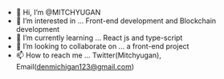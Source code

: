 - 👋 Hi, I’m @MITCHYUGAN
- 👀 I’m interested in ... Front-end development and Blockchain development
- 🌱 I’m currently learning ... React js and type-script
- 💞️ I’m looking to collaborate on ... a front-end project
- 📫 How to reach me ... Twitter(Mitchyugan), Email(denmichigan123@gmail.com)

<!---
MITCHYUGAN/MITCHYUGAN is a ✨ special ✨ repository because its `README.md` (this file) appears on your GitHub profile.
You can click the Preview link to take a look at your changes.
--->
